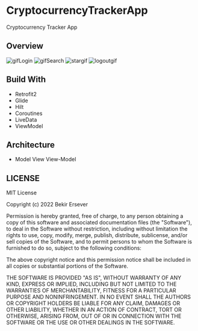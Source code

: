 # CryptocurrencyTrackerApp
Cryptocurrency Tracker App

## Overview
![gifLogin](https://user-images.githubusercontent.com/47231687/164934459-e9644771-0c70-4900-b748-80d4dbaf57db.gif)
![gifSearch](https://user-images.githubusercontent.com/47231687/164934486-e8cc2cb7-d4b0-471e-bcec-dcca686248f4.gif)
![stargif](https://user-images.githubusercontent.com/47231687/164934539-ba1400be-08c2-48b2-9f7d-0fdc3a8073ed.gif)
![logoutgif](https://user-images.githubusercontent.com/47231687/164934588-6303b189-4b71-4839-a50c-2affe1b454ae.gif)


## Build With
 * Retrofit2
 * Glide
 * Hilt
 * Coroutines
 * LiveData
 * ViewModel
 
##  Architecture
  * Model View View-Model
  
## LICENSE
  MIT License

Copyright (c) 2022 Bekir Ersever

Permission is hereby granted, free of charge, to any person obtaining a copy
of this software and associated documentation files (the "Software"), to deal
in the Software without restriction, including without limitation the rights
to use, copy, modify, merge, publish, distribute, sublicense, and/or sell
copies of the Software, and to permit persons to whom the Software is
furnished to do so, subject to the following conditions:

The above copyright notice and this permission notice shall be included in all
copies or substantial portions of the Software.

THE SOFTWARE IS PROVIDED "AS IS", WITHOUT WARRANTY OF ANY KIND, EXPRESS OR
IMPLIED, INCLUDING BUT NOT LIMITED TO THE WARRANTIES OF MERCHANTABILITY,
FITNESS FOR A PARTICULAR PURPOSE AND NONINFRINGEMENT. IN NO EVENT SHALL THE
AUTHORS OR COPYRIGHT HOLDERS BE LIABLE FOR ANY CLAIM, DAMAGES OR OTHER
LIABILITY, WHETHER IN AN ACTION OF CONTRACT, TORT OR OTHERWISE, ARISING FROM,
OUT OF OR IN CONNECTION WITH THE SOFTWARE OR THE USE OR OTHER DEALINGS IN THE
SOFTWARE.
  


